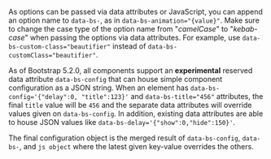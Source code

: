 As options can be passed via data attributes or JavaScript, you can append an option name to `data-bs-`, as in
`data-bs-animation="{value}"`. Make sure to change the case type of the option name from "_camelCase_" to "_kebab-case_"
when passing the options via data attributes. For example, use `data-bs-custom-class="beautifier"` instead of
`data-bs-customClass="beautifier"`.

As of Bootstrap 5.2.0, all components support an **experimental** reserved data attribute `data-bs-config` that can
house simple component configuration as a JSON string. When an element has `data-bs-config='{"delay":0, "title":123}'`
and `data-bs-title="456"` attributes, the final `title` value will be `456` and the separate data attributes will
override values given on `data-bs-config`. In addition, existing data attributes are able to house JSON values like
`data-bs-delay='{"show":0,"hide":150}'`.

The final configuration object is the merged result of `data-bs-config`, `data-bs-`, and `js object` where the latest
given key-value overrides the others.
